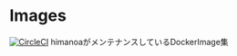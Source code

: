 # Images

[![CircleCI](https://circleci.com/gh/himanoa/images.svg?style=svg)](https://circleci.com/gh/himanoa/images)
himanoaがメンテナンスしているDockerImage集

